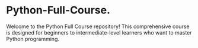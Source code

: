 # Python-Full-Course.
Welcome to the Python Full Course repository! This comprehensive course is designed for beginners to intermediate-level learners who want to master Python programming.
